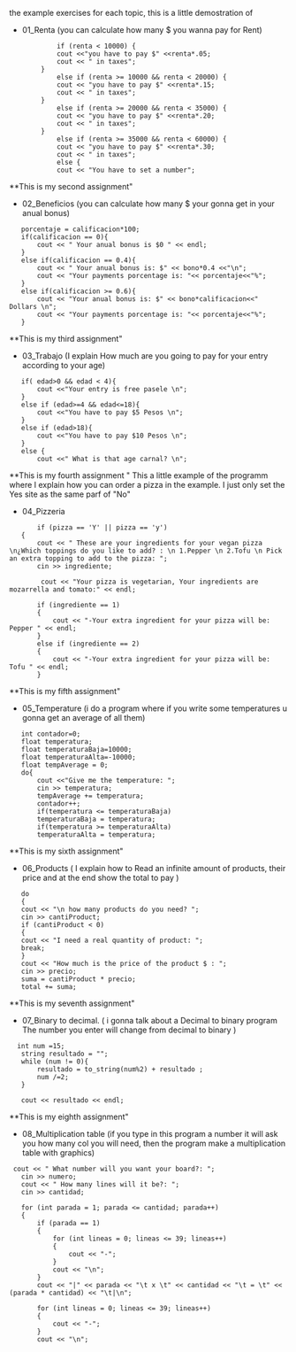 the example exercises for each topic, this is a little demostration of 
- 01_Renta (you can calculate how many $ you wanna pay for Rent)
```
            if (renta < 10000) {
            cout <<"you have to pay $" <<renta*.05;
            cout << " in taxes";
        }
            else if (renta >= 10000 && renta < 20000) {
            cout << "you have to pay $" <<renta*.15;
            cout << " in taxes";
        }
            else if (renta >= 20000 && renta < 35000) {
            cout << "you have to pay $" <<renta*.20;
            cout << " in taxes";
        }
            else if (renta >= 35000 && renta < 60000) {
            cout << "you have to pay $" <<renta*.30;
            cout << " in taxes";
            else {
            cout << "You have to set a number";
 ```

 **This is my second assignment" 
 
 - 02_Beneficios (you can calculate how many $ your gonna get in your anual bonus)
 ```
    porcentaje = calificacion*100;
    if(calificacion == 0){
        cout << " Your anual bonus is $0 " << endl;
    }
    else if(calificacion == 0.4){
        cout << " Your anual bonus is: $" << bono*0.4 <<"\n";
        cout << "Your payments porcentage is: "<< porcentaje<<"%";
    }
    else if(calificacion >= 0.6){
        cout << "Your anual bonus is: $" << bono*calificacion<<" Dollars \n";
        cout << "Your payments porcentage is: "<< porcentaje<<"%";
    }
 ```
 **This is my third assignment" 
 
 - 03_Trabajo (I explain How much are you going to pay for your entry according to your age)  
 ``` 
    if( edad>0 && edad < 4){
        cout <<"Your entry is free pasele \n";
    }
    else if (edad>=4 && edad<=18){
        cout <<"You have to pay $5 Pesos \n";
    }
    else if (edad>18){
        cout <<"You have to pay $10 Pesos \n";
    }
    else {
        cout <<" What is that age carnal? \n";
 ```
  **This is my fourth assignment " This a little example of the programm where I explain how you can order a pizza
  in the example. I just only set the Yes site as the same parf of "No"
 
 - 04_Pizzeria
 ``` 
        if (pizza == 'Y' || pizza == 'y')
    {
        cout << " These are your ingredients for your vegan pizza \n¿Which toppings do you like to add? : \n 1.Pepper \n 2.Tofu \n Pick an extra topping to add to the pizza: ";
        cin >> ingrediente;

         cout << "Your pizza is vegetarian, Your ingredients are mozarrella and tomato:" << endl;

        if (ingrediente == 1)
        {
            cout << "-Your extra ingredient for your pizza will be: Pepper " << endl;
        }
        else if (ingrediente == 2)
        {
            cout << "-Your extra ingredient for your pizza will be: Tofu " << endl;
        }
 ```
 **This is my fifth assignment" 
 
 - 05_Temperature (i do a program where if you write some temperatures u gonna get an average of all them)
 ``` 
    int contador=0;
    float temperatura;
    float temperaturaBaja=10000;
    float temperaturaAlta=-10000;
    float tempAverage = 0;
    do{
        cout <<"Give me the temperature: ";
        cin >> temperatura;
        tempAverage += temperatura;
        contador++;
        if(temperatura <= temperaturaBaja)
        temperaturaBaja = temperatura;
        if(temperatura >= temperaturaAlta)
        temperaturaAlta = temperatura;
 ```
**This is my sixth assignment" 
 
 - 06_Products ( I explain how to Read an infinite amount of products, their price and at the end show the total to pay )
 ``` 
    do
    {
    cout << "\n how many products do you need? ";
    cin >> cantiProduct;
    if (cantiProduct < 0)
    {
    cout << "I need a real quantity of product: ";
    break;
    }
    cout << "How much is the price of the product $ : ";
    cin >> precio;
    suma = cantiProduct * precio;
    total += suma;
 ```
 **This is my seventh assignment" 
 
 - 07_Binary to decimal. ( i gonna talk about a Decimal to binary program The number you enter will change from decimal to binary )
 ``` 
   int num =15;
    string resultado = "";
    while (num != 0){
        resultado = to_string(num%2) + resultado ;
        num /=2;
    }

    cout << resultado << endl;
 ```
 **This is my eighth assignment" 
 
 - 08_Multiplication table (if you type in this program a number it will ask you how many col you will need, then the program make a multiplication table with graphics)
 ``` 
  cout << " What number will you want your board?: ";
    cin >> numero;
    cout << " How many lines will it be?: ";
    cin >> cantidad;

    for (int parada = 1; parada <= cantidad; parada++)
    {
        if (parada == 1)
        {
            for (int lineas = 0; lineas <= 39; lineas++)
            {
                cout << "-";
            }
            cout << "\n";
        }
        cout << "|" << parada << "\t x \t" << cantidad << "\t = \t" << (parada * cantidad) << "\t|\n";

        for (int lineas = 0; lineas <= 39; lineas++)
        {
            cout << "-";
        }
        cout << "\n";
 ```
 
